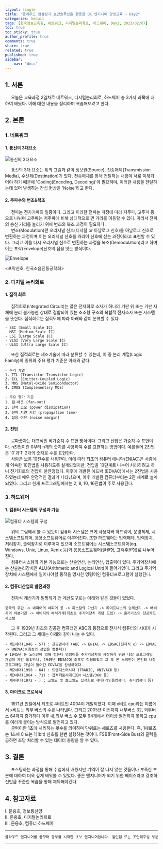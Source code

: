 ```yaml
---
layout: single
title: "클라우드 컴퓨팅과 보안솔루션을 활용한 DC 엔지니어 양성교육 - Day2"
categories: keduit
tags: [한국정보교육원, 네트워크, 디지털논리회로, 하드웨어, Day2, 2023/02/07]
toc: true
toc_sticky: true
author_profile: true
comments: true
share: true
related: true
published: true
sidebar: 
    nav: "docs"
---
```


## 1. 서론  

&nbsp;&nbsp;&nbsp;&nbsp; 오늘은 교육과정 2일차로 네트워크, 디지털논리회로, 하드웨어 총 3가지 과목에 대하여 배웠다. 이에 대한 내용을 정리하며 복습해보려고 한다.

## 2. 본론  

### 1. 네트워크   

#### 1. 통신의 3대요소    

![통신의 3대요소](https://user-images.githubusercontent.com/124491456/217120402-f73db1cf-0993-4185-84fb-db081cee14a3.png)   

&nbsp;&nbsp;&nbsp;&nbsp; 통신의 3대 요소는 위의 그림과 같이 정보원(Source), 전송매체(Transmission Media), 수신체(Destination)가 있다. 전송매체를 통해 전달하는 내용이 서로 이해되어야 하기 때문에 'Coding(Encoding, Decoding)'이 필요하며, 이러한 내용을 전달하는데 있어 발생하는 간섭 현상을 'Noise'라고 한다.

#### 2. 주파수와 변조&복조 

&nbsp;&nbsp;&nbsp;&nbsp; 전파는 전자기파의 일종이다. 그리고 이러한 전파는 파장에 따라 저주파, 고주파 등으로 나뉘며 고주파는 저주파에 비해 상대적으로 먼 거리를 이동할 수 있다. 따라서 전파의 송신 거리를 늘리기 위해 변조와 복조 과정이 필요하다.   
&nbsp;&nbsp;&nbsp;&nbsp; 변조(Modulation)란 오리지널 신호(디지털 or 아날로그 신호)를 아날로그 신호로 변환하는 과정이며 이는 오리지널 신호를 캐리어 신호에 싣는 과정이라고 표현할 수 있다. 그리고 이를 다시 오리지널 신호로 변환하는 과정을 복조(Demodulation)라고 하며 이는 포락(Envelope)신호의 점을 잇는 방식이다. 

![Envelope](https://user-images.githubusercontent.com/124491456/217132246-51e86e4e-3c68-40db-9a91-ade2116de509.jpg)

<포락신호, 한국소음진동공학회>

### 2. 디지털 논리회로   

#### 1. 집적 회로

&nbsp;&nbsp;&nbsp;&nbsp; 집적회로(Integrated Circuit)는 많은 전자회로 소자가 하나의 기판 위 또는 기판 자체에 분리 불가능한 상태로 결합되어 있는 초소형 구조의 복합적 전자소자 또는 시스템을 뜻한다. 집적회로는 집적도에 따라 아래와 같이 분류할 수 있다.

```
- SSI (Small Scale IC)
- MSI (Medium Scale IC)
- LSI (Large Scale IC)
- VLSI (Very Large Scale IC)
- ULSI (Ultra Large Scale IC)
```
&nbsp;&nbsp;&nbsp;&nbsp; 또한 집적회로는 제조기술에 따라 분류할 수 있는데, 이 중 논리 계열(Logic Family)의 종류와 주요 평가 기준은 아래와 같다.

```
- 논리 계열
1. TTL (Transistor-Transistor Logic)
2. ECL (Emitter-Coupled Logic)
3. MOS (Metal-Oxide Semiconductor)
4. CMOS (Complementary MOS)

- 주요 평가 기준
1. 팬-아웃 (fan-out)
2. 전력 소모 (power dissipation)
3. 전파 지연 시간 (propagation time)
4. 잡음 여유 (noise margin)
```

#### 2. 진법

&nbsp;&nbsp;&nbsp;&nbsp; 로마숫자는 대표적인 비가중치 수 표현 방식이다. 그리고 진법은 가중치 수 표현이다. n진법이란 0부터 n개의 숫자를 사용하여 수를 표현하는 방법이다. 예를들어 2진법은 '0'과'1' 2개의 숫자로 수를 표현한다.   
&nbsp;&nbsp;&nbsp;&nbsp; 사람은 보통 10진수를 사용한다. 이에 따라 최초의 컴퓨터 애니악(ENIAC)은 사람에게 익숙한 10진법을 사용하도록 설계되었지만, 전압을 10단계로 나누어 처리하려고 하니 전기회로의 전압이 불안정했다. 이후에 개발된 에드박 (EDVAC)에서는 2진법을 사용하였는데 매우 안정적인 결과가 나타났으며, 이후 개발된 컴퓨터부터는 2진 체계로 설계되었다. 그리고 현재 프로그래밍에서는 2, 8, 10, 16진법이 주로 사용된다.

### 3. 하드웨어   

#### 1. 컴퓨터 시스템의 구성과 기능

![컴퓨터 시스템의 구성](https://user-images.githubusercontent.com/124491456/217169424-682157ae-9ddb-42f2-aae4-330202c2ceed.png)

&nbsp;&nbsp;&nbsp;&nbsp; 위의 그림에서 볼 수 있듯이 컴퓨터 시스템은 크게 사용자와 하드웨어, 운영체제, 시스템소프트웨어, 응용소프트웨어로 이루어진다. 또한 하드웨어는 입력매체, 입력장치, 처리장치, 출력장치로 이루어져 있으며 소프트웨어는 시스템소프트웨어(eg. Windows, Unix, Linux, Xenix 등)와 응용소프트웨어(일괄형, 고객주문형)로 나누어진다.    
&nbsp;&nbsp;&nbsp;&nbsp; 컴퓨터시스템의 기본 기능으로는 산술연산, 논리연산, 입출력이 있다. 주기억장치에는 산술논리장치인 ALU(Arithmetic and Logical Unit)이 들어가있다. 그리고 주기억장치에 시스템에서 일어나야할 동작을 명시한 명령어인 컴퓨터프로그램이 실행된다.

#### 2. 컴퓨터산업의 발전과정

&nbsp;&nbsp;&nbsp;&nbsp; 전자식 계산기가 발명되기 전 계산도구로는 아래와 같은 것들이 있었다.

```
중국의 주판 -> 네피어의 네피어 봉 -> 파스칼의 가산기 -> 라이프니츠의 승제산기 -> 배비지의 차분기관 -> 배비지의 해석기계(최초로 주기억장치 개념 도입) -> 홀러리스의 천공카드시스템
```

&nbsp;&nbsp;&nbsp;&nbsp; 그 후 1939년 최초의 진공관 컴퓨터인 ABC의 등장으로 전자식 컴퓨터의 시대가 시작된다. 그리고 그 세대는 아래와 같이 나눌 수 있다.

```
- 제1세대(1946 - 57) : 진공관시대 (ABC -> ENIAC -> EDSAC(전자식 x) -> EDVAC -> UNIVACⅠ(최초의 상업용 컴퓨터))
# 1945년 폰 노이만에 의해 컴퓨터 명령어를 주기억장치에 저장하기 위한 내장 프로그래밍 개념이 제안 되었으나, 1949년 EDSAC에 최초로 적용되었고 그 후 폰 노이만이 본인의 내장 프로그래밍 개념이 들어간 EDVAC을 완성하였다.
- 제2세대(1958 - 64) : 트랜지스터시대 (TRADIC, UNIVACⅡ 등)
- 제3세대(1964 - 71) : 집적회로시대(IBM 시스템/360 등) 
- 제4세대(1972 - ) : 고밀도 및 초고밀도 집적회로 세대(개인용컴퓨터, 슈퍼컴퓨터 등)
```

#### 3. 마이크로 프로세서   

&nbsp;&nbsp;&nbsp;&nbsp; 1971년 인텔에서 최초로 4비트인 4004이 개발되었다. 이때 x비트 cpu라는 이름에서 x비트는 외부 버스의 수를 나타낸다. 그리고 2005년 이전까지 내부버스 32, 외부버스 64까지 증가하다 이후 내,외부 버스 수 모두 64개에서 더이상 발전하지 못하고 cpu를 여러개 붙이는 방식으로 발전하고 있다.     
&nbsp;&nbsp;&nbsp;&nbsp; 클럭이란 1초에 처리하는 횟수를 의미하며 단위로는 헤르츠를 사용한다. 즉, 1헤르츠는 1초에 0 또는 1(1bit) 신호를 한번 실행하는 것이다. FSB(Front-Side Bus)와 클럭을 곱하면 초당 처리할 수 있는 데이터 총량을 알 수 있다.       

## 3. 결론  

&nbsp;&nbsp;&nbsp;&nbsp; 포스팅하는 과정을 통해 수업에서 배웠지만 기억이 잘 나지 않는 것들이나 부족한 부분에 대하여 더욱 깊게 배워볼 수 있었다. 좋은 엔지니어가 되기 위한 베이스라고 강조하신만큼 꾸준한 복습을 통해 체득해야겠다.

## 4. 참고자료  

Ⅰ. 문웅호, 정보통신망   
Ⅱ. 문웅호, 디지털논리회로   
Ⅲ. 문웅호, 컴퓨터 하드웨어

---

```bash
클라우드 엔지니어를 꿈꾸며 공부를 시작한 초보 엔지니어입니다. 틀린점 또는 조언해주실 부분이 있으시면 친절하게 댓글 부탁드립니다. 방문해 주셔서 감사합니다 :)
```

---
